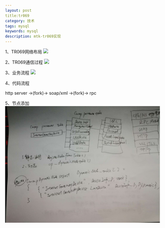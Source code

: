 ```yaml
---
layout: post
title:tr069 
category: 技术
tags: mysql
keywords: mysql
description: mtk-tr069实现
---
```


1、TR069网络布局
![](http://img.blog.csdn.net/20150930144052638)

2、TR069通信过程
![](http://img.blog.csdn.net/20150922093538005)

3、业务流程
![](http://img.blog.csdn.net/20150922092950127)

4、代码流程

http server ->(fork)-> soap/xml ->(fork)-> rpc

5、节点添加
![](https://github.com/TirpitzS/TirpitzS.github.io/blob/master/_posts/resources/tr069.jpg?raw=true)
